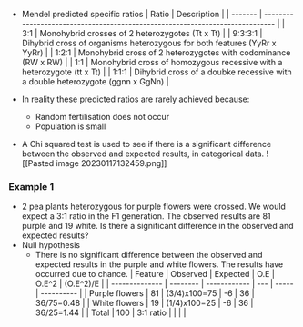 - Mendel predicted specific ratios
| Ratio   | Description                                                                   |
| ------- | ----------------------------------------------------------------------------- |
| 3:1     | Monohybrid crosses of 2 heterozygotes (Tt x Tt)                               |
| 9:3:3:1 | Dihybrid cross of organisms heterozygous for both features (YyRr x YyRr)      |
| 1:2:1   | Monohybrid cross of 2 heterozygotes with codominance (RW x RW)                |
| 1:1     | Monohybrid cross of homozygous recessive with a heterozygote (tt x Tt)        |
| 1:1:1   | Dihybrid cross of a doubke recessive with a double heterozygote (ggnn x GgNn) |

- In reality these predicted ratios are rarely achieved because:
    - Random fertilisation does not occur
    - Population is small

- A Chi squared test is used to see if there is a significant difference between the observed and expected results, in categorical data.
![[Pasted image 20230117132459.png]]

### Example 1
- 2 pea plants heterozygous for purple flowers were crossed. We would expect a 3:1 ratio in the F1 generation. The observed results are 81 purple and 19 white. Is there a significant difference in the observed and expected results?
- Null hypothesis
    - There is no significant difference between the observed and expected results in the purple and white flowers. The results have occurred due to chance.
| Feature        | Observed | Expected     | O.E | O.E^2 | (O.E^2)/E  |
| -------------- | -------- | ------------ | --- | ----- | ---------- |
| Purple flowers | 81       | (3/4)x100=75 | -6  | 36    | 36/75=0.48 |
| White flowers  | 19       | (1/4)x100=25 | -6  | 36    | 36/25=1.44 |
| Total          | 100      | 3:1 ratio    |     |       |            |
